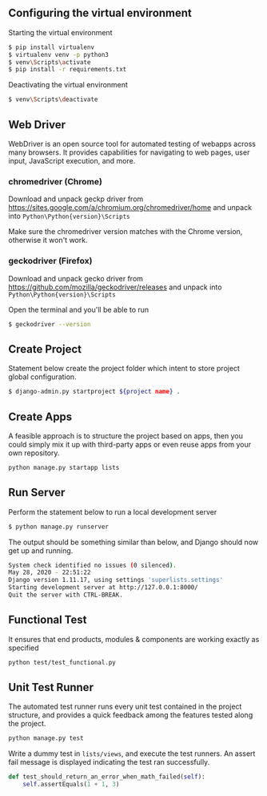 ## Configuring the virtual environment

Starting the virtual environment

```bash
$ pip install virtualenv
$ virtualenv venv -p python3
$ venv\Scripts\activate
$ pip install -r requirements.txt
```

Deactivating the virtual environment

```bash
$ venv\Scripts\deactivate
```

## Web Driver

WebDriver is an open source tool for automated testing of webapps across many browsers. It provides capabilities for navigating to web pages, user input, JavaScript execution, and more.

### chromedriver (Chrome)

Download and unpack geckp driver from https://sites.google.com/a/chromium.org/chromedriver/home and unpack into `Python\Python{version}\Scripts`

Make sure the chromedriver version matches with the Chrome version, otherwise it won't work.

### geckodriver (Firefox)

Download and unpack gecko driver from https://github.com/mozilla/geckodriver/releases and unpack into `Python\Python{version}\Scripts`

Open the terminal and you'll be able to run

```bash
$ geckodriver --version
```

## Create Project

Statement below create the project folder which intent to store project global configuration.

```bash
$ django-admin.py startproject ${project name} .
```

## Create Apps

A feasible approach is to structure the project based on apps, then you could simply mix it up with third-party apps or
even reuse apps from your own repository. 

```bash
python manage.py startapp lists
```

## Run Server

Perform the statement below to run a local development server

```bash
$ python manage.py runserver
```

The output should be something similar than below, and Django should now get up and running.

```bash
System check identified no issues (0 silenced).
May 28, 2020 - 22:51:22
Django version 1.11.17, using settings 'superlists.settings'
Starting development server at http://127.0.0.1:8000/
Quit the server with CTRL-BREAK.
```

## Functional Test

It ensures that end products, modules & components are working exactly as specified

```bash
python test/test_functional.py
```

## Unit Test Runner

The automated test runner runs every unit test contained in the project structure, and provides a quick feedback among
the features tested along the project.

```bash
python manage.py test
```

Write a dummy test in `lists/views`, and execute the test runners. An assert fail message is displayed indicating the 
test ran successfully.

```python
def test_should_return_an_error_when_math_failed(self):
    self.assertEquals(1 + 1, 3)
```
